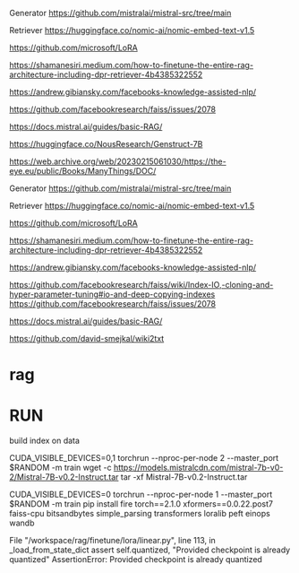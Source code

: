 Generator
https://github.com/mistralai/mistral-src/tree/main

Retriever 
https://huggingface.co/nomic-ai/nomic-embed-text-v1.5

https://github.com/microsoft/LoRA

https://shamanesiri.medium.com/how-to-finetune-the-entire-rag-architecture-including-dpr-retriever-4b4385322552

https://andrew.gibiansky.com/facebooks-knowledge-assisted-nlp/

https://github.com/facebookresearch/faiss/issues/2078

https://docs.mistral.ai/guides/basic-RAG/

https://huggingface.co/NousResearch/Genstruct-7B

https://web.archive.org/web/20230215061030/https://the-eye.eu/public/Books/ManyThings/DOC/

Generator
https://github.com/mistralai/mistral-src/tree/main

Retriever 
https://huggingface.co/nomic-ai/nomic-embed-text-v1.5

https://github.com/microsoft/LoRA

https://shamanesiri.medium.com/how-to-finetune-the-entire-rag-architecture-including-dpr-retriever-4b4385322552

https://andrew.gibiansky.com/facebooks-knowledge-assisted-nlp/

https://github.com/facebookresearch/faiss/wiki/Index-IO,-cloning-and-hyper-parameter-tuning#io-and-deep-copying-indexes
https://github.com/facebookresearch/faiss/issues/2078

https://docs.mistral.ai/guides/basic-RAG/

https://github.com/david-smejkal/wiki2txt
# rag

# RUN
build index on data

CUDA_VISIBLE_DEVICES=0,1 torchrun --nproc-per-node 2 --master_port $RANDOM -m train
wget -c https://models.mistralcdn.com/mistral-7b-v0-2/Mistral-7B-v0.2-Instruct.tar
tar -xf Mistral-7B-v0.2-Instruct.tar

CUDA_VISIBLE_DEVICES=0 torchrun --nproc-per-node 1 --master_port $RANDOM -m train
pip install fire torch==2.1.0 xformers==0.0.22.post7 faiss-cpu bitsandbytes simple_parsing transformers loralib peft einops wandb

File "/workspace/rag/finetune/lora/linear.py", line 113, in _load_from_state_dict
    assert self.quantized, "Provided checkpoint is already quantized"
AssertionError: Provided checkpoint is already quantized
